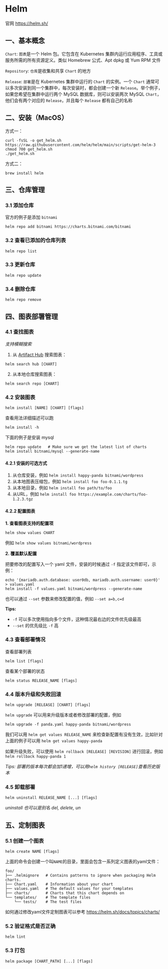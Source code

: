 # Helm

官网 https://helm.sh/

## 一、基本概念

`Chart`: `图表`是一个 Helm 包。它包含在 Kubernetes 集群内运行应用程序、工具或服务所需的所有资源定义。类似 Homebrew 公式、Apt dpkg 或 Yum RPM 文件

`Repository`: `仓库`是收集和共享 `Chart` 的地方

`Release`: `部署`是在 Kubernetes 集群中运行的 `Chart` 的实例。一个 `Chart` 通常可以多次安装到同一个集群中，每次安装时，都会创建一个新 `Release`。举个例子，如果您希望在集群中运行两个 MySQL 数据库，则可以安装两次 MySQL `Chart`，他们会有两个对应的 `Release`，并且每个 `Release` 都有自己的名称

## 二、安装（MacOS）

方式一：

```
curl -fsSL -o get_helm.sh https://raw.githubusercontent.com/helm/helm/main/scripts/get-helm-3
chmod 700 get_helm.sh
./get_helm.sh
```

方式二：

```
brew install helm
```

## 三、仓库管理

### 3.1 添加仓库

官方的例子是添加 `bitnami`

```
helm repo add bitnami https://charts.bitnami.com/bitnami
```

### 3.2 查看已添加的仓库列表

```
helm repo list
```

### 3.3 更新仓库

```
helm repo update
```

### 3.4 删除仓库

```
helm repo remove
```

## 四、图表部署管理

### 4.1 查找图表

*支持模糊搜索*

1. 从 [Artifact Hub](https://artifacthub.io/) 搜索图表：

```
helm search hub [CHART]
```

2. 从本地仓库搜索图表：

```
helm search repo [CHART]
```

### 4.2 安装图表

```
helm install [NAME] [CHART] [flags]
```

查看用法详细描述可以跑

```
helm install -h
```

下面的例子是安装 mysql

```
helm repo update   # Make sure we get the latest list of charts
helm install bitnami/mysql --generate-name
```

#### 4.2.1 安装的可选方式

1. 从仓库安装，例如 `helm install happy-panda bitnami/wordpress`
2. 从本地图表压缩包，例如 `helm install foo foo-0.1.1.tg`
3. 从本地目录，例如 `helm install foo path/to/foo`
4. 从URL，例如 `helm install foo https://example.com/charts/foo-1.2.3.tgz`

#### 4.2.2 配置图表

**1. 查看图表支持的配置项**

```
helm show values CHART
```

例如 `helm show values bitnami/wordpress`

**2. 覆盖默认配置**

把要修改的配置写入一个 yaml 文件，安装的时候通过 `-f` 指定该文件即可，示例：

```
echo '{mariadb.auth.database: user0db, mariadb.auth.username: user0}' > values.yaml
helm install -f values.yaml bitnami/wordpress --generate-name
```

也可以通过 `--set` 参数来修改配置的值，例如 `--set a=b,c=d`

**Tips:**
- `-f` 可以多次使用指向多个文件，这种情况最右边的文件优先级最高
- `--set` 的优先级比 `-f` 高

### 4.3 查看部署情况

查看部署列表

```
helm list [flags]
```

查看某个部署的状态

```
helm status RELEASE_NAME [flags]
```

### 4.4 版本升级和失败回滚

```
helm upgrade [RELEASE] [CHART] [flags]
```

`helm upgrade` 可以用来升级版本或者修改部署的配置，例如

```
helm upgrade -f panda.yaml happy-panda bitnami/wordpress
```

我们可以用 `helm get values RELEASE_NAME` 来检查新配置有没有生效，比如针对上面的例子可以用 `helm get values happy-panda`

如果升级失败，可以使用 `helm rollback [RELEASE] [REVISION]` 进行回滚，例如 `helm rollback happy-panda 1`

*Tips: 部署的版本每次都会加1递增，可以用`helm history [RELEASE]`查看历史版本*

### 4.5 卸载部署

```
helm uninstall RELEASE_NAME [...] [flags]
```

*uninstall 也可以是别名 del, delete, un*

## 五、定制图表

### 5.1 创建一个图表

```
helm create NAME [flags]
```

上面的命令会创建一个叫`NAME`的目录，里面会包含一系列定义图表的yaml文件：

```
foo/
├── .helmignore   # Contains patterns to ignore when packaging Helm charts.
├── Chart.yaml    # Information about your chart
├── values.yaml   # The default values for your templates
├── charts/       # Charts that this chart depends on
└── templates/    # The template files
    └── tests/    # The test files
```

如何通过修改yaml文件定制图表可以参考 https://helm.sh/docs/topics/charts/

### 5.2 验证格式是否正确

```
helm lint
```

### 5.3 打包

```
helm package [CHART_PATH] [...] [flags]
```
